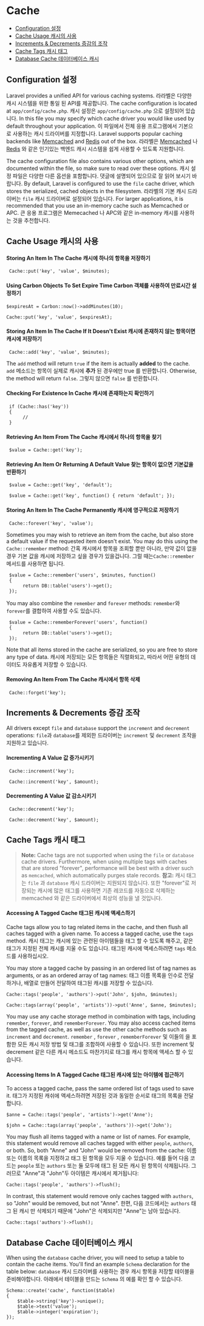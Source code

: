 # Cache

- [Configuration 설정](#configuration)
- [Cache Usage 캐시의 사용](#cache-usage)
- [Increments & Decrements 증감의 조작](#increments-and-decrements)
- [Cache Tags 캐시 태그](#cache-tags)
- [Database Cache 데이터베이스 캐시](#database-cache)

<a name="configuration"></a>
## Configuration 설정

Laravel provides a unified API for various caching systems. 라라벨은 다양한 캐시 시스템을 위한 통일 된 API를 제공합니다. The cache configuration is located at `app/config/cache.php`. 캐시 설정은 `app/config/cache.php` 으로 설정되어 있습니다. In this file you may specify which cache driver you would like used by default throughout your application. 이 파일에서 전체 응용 프로그램에서 기본으로 사용하는 캐시 드라이버를 지정합니다. Laravel supports popular caching backends like [Memcached](http://memcached.org) and [Redis](http://redis.io) out of the box. 라라벨은 [Memcached](http://memcached.org) 나 [Redis](http://redis.io) 와 같은 인기있는 백엔드 캐시 시스템을 쉽게 사용할 수 있도록 지원합니다.

The cache configuration file also contains various other options, which are documented within the file, so make sure to read over these options. 캐시 설정 파일은 다양한 다른 옵션을 포함합니다. 댓글에 설명되어 있으므로 잘 읽어 보시기 바랍니다. By default, Laravel is configured to use the `file` cache driver, which stores the serialized, cached objects in the filesystem. 라라벨의 기본 캐시 드라이버는 `file` 캐시 드라이버로 설정되어 있습니다. For larger applications, it is recommended that you use an in-memory cache such as Memcached or APC. 큰 응용 프로그램은 Memecached 나 APC와 같은 in-memory 캐시를 사용하는 것을 추천합니다.

<a name="cache-usage"></a>
## Cache Usage 캐시의 사용

#### Storing An Item In The Cache 캐시에 하나의 항목을 저장하기

     Cache::put('key', 'value', $minutes);

#### Using Carbon Objects To Set Expire Time Carbon 객체를 사용하여 만료시간 설정하기 

	$expiresAt = Carbon::now()->addMinutes(10);

	Cache::put('key', 'value', $expiresAt);

#### Storing An Item In The Cache If It Doesn't Exist 캐시에 존재하지 않는 항목이면 캐시에 저장하기

     Cache::add('key', 'value', $minutes);

The `add` method will return `true` if the item is actually **added** to the cache. `add` 메소드는 항목이 실제로 캐시에 **추가** 된 경우에만 true 를 반환합니다. Otherwise, the method will return `false`. 그렇지 않으면 `false` 를 반환합니다.

#### Checking For Existence In Cache 캐시에 존재하는지 확인하기

     if (Cache::has('key'))
     {
          //
     }

#### Retrieving An Item From The Cache 캐시에서 하나의 항목을 찾기

     $value = Cache::get('key');

#### Retrieving An Item Or Returning A Default Value 찾는 항목이 없으면 기본값을 반환하기

     $value = Cache::get('key', 'default');

     $value = Cache::get('key', function() { return 'default'; });

#### Storing An Item In The Cache Permanently 캐시에 영구적으로 저장하기

     Cache::forever('key', 'value');

Sometimes you may wish to retrieve an item from the cache, but also store a default value if the requested item doesn't exist. You may do this using the `Cache::remember` method: 간혹 캐시에서 항목을 조회할 뿐만 아니라, 만약 값이 없을 경우 기본 값을 캐시에 저장하고 싶을 경우가 있을겁니다. 그럴 때는`Cache::remember` 메서드를 사용하면 됩니다.

     $value = Cache::remember('users', $minutes, function()
     {
          return DB::table('users')->get();
     });

You may also combine the `remember` and `forever` methods: `remember`와 `forever`를 결합하여 사용할 수도 있습니다.

     $value = Cache::rememberForever('users', function()
     {
          return DB::table('users')->get();
     });

Note that all items stored in the cache are serialized, so you are free to store any type of data. 캐시에 저장되는 모든 항목들은 직렬화되고, 따라서 어떤 유형의 데이터도 자유롭게 저장할 수 있습니다.

#### Removing An Item From The Cache 캐시에서 항목 삭제

     Cache::forget('key');

<a name="increments-and-decrements"></a>
## Increments & Decrements 증감 조작

All drivers except `file` and `database` support the `increment` and `decrement` operations: `file`과 `database`를 제외한 드라이버는 `increment` 및 `decrement` 조작을 지원하고 있습니다.

#### Incrementing A Value 값 증가시키기

     Cache::increment('key');

     Cache::increment('key', $amount);

#### Decrementing A Value 값 감소시키기

     Cache::decrement('key');

     Cache::decrement('key', $amount);

<a name="cache-tags"></a>
## Cache Tags 캐시 태그

> **Note:** Cache tags are not supported when using the `file` or `database` cache drivers. Furthermore, when using multiple tags with caches that are stored "forever", performance will be best with a driver such as `memcached`, which automatically purges stale records. **참고:** 캐시 태그는 `file` 과 `database` 캐시 드라이버는 지원되지 않습니다. 또한 "forever"로 저장되는 캐시에 많은 태그를 사용하면 기존 레코드를 자동으로 삭제하는 memcached 와 같은 드라이버에서 최상의 성능을 낼 것입니다.

#### Accessing A Tagged Cache 태그된 캐시에 액세스하기

Cache tags allow you to tag related items in the cache, and then flush all caches tagged with a given name. To access a tagged cache, use the `tags` method. 캐시 태그는 캐시에 있는 관련된 아이템들을 태그 할 수 있도록 해주고, 같은 태그가 지정된 전체 캐시를 지울 수도 있습니다. 태그된 캐시에 액세스하려면 `tags` 메소드를 사용하십시오.

You may store a tagged cache by passing in an ordered list of tag names as arguments, or as an ordered array of tag names: 태그 이름 목록을 인수로 전달하거나, 배열로 만들어 전달하여 태그된 캐시를 저장할 수 있습니다.

	Cache::tags('people', 'authors')->put('John', $john, $minutes);

	Cache::tags(array('people', 'artists'))->put('Anne', $anne, $minutes);

You may use any cache storage method in combination with tags, including `remember`, `forever`, and `rememberForever`. You may also access cached items from the tagged cache, as well as use the other cache methods such as `increment` and `decrement`. `remember` , `forever` , `rememberForever` 및 이들의 을 포함한 모든 캐시 저장 방법 및 태그를 조합하여 사용할 수 있습니다. 또한 increment 및 decrement 같은 다른 캐시 메소드도 마찬가지로 태그를 캐시 항목에 액세스 할 수 있습니다.

#### Accessing Items In A Tagged Cache 태그된 캐시에 있는 아이템에 접근하기

To access a tagged cache, pass the same ordered list of tags used to save it. 태그가 지정된 캐쉬에 액세스하려면 저장된 것과 동일한 순서로 태그의 목록을 전달합니다.

	$anne = Cache::tags('people', 'artists')->get('Anne');

	$john = Cache::tags(array('people', 'authors'))->get('John');

You may flush all items tagged with a name or list of names. For example, this statement would remove all caches tagged with either `people`, `authors`, or both. So, both "Anne" and "John" would be removed from the cache: 이름 또는 이름의 목록을 지정하고 태그 된 항목을 모두 지울 수 있습니다. 예를 들어 다음 코드는 `people` 또는 `authors` 또는 둘 모두에 태그 된 모든 캐시 된 항목이 삭제됩니다. 그러므로 "Anne"과 "John"두 아이템은 캐시에서 제거됩니다:

	Cache::tags('people', 'authors')->flush();

In contrast, this statement would remove only caches tagged with `authors`, so "John" would be removed, but not "Anne". 한편, 다음 코드에서는 `authors` 태그 된 캐시 만 삭제되기 때문에 "John"은 삭제되지만 "Anne"는 남아 있습니다.

	Cache::tags('authors')->flush();

<a name="database-cache"></a>
## Database Cache 데이터베이스 캐시

When using the `database` cache driver, you will need to setup a table to contain the cache items. You'll find an example `Schema` declaration for the table below: `database` 캐시 드라이버를 사용하는 경우 캐시 항목을 저장할 테이블을 준비해야합니다. 아래에서 테이블을 만드는 `Schema` 의 예를 확인 할 수 있습니다.

	Schema::create('cache', function($table)
	{
		$table->string('key')->unique();
		$table->text('value');
		$table->integer('expiration');
	});
	